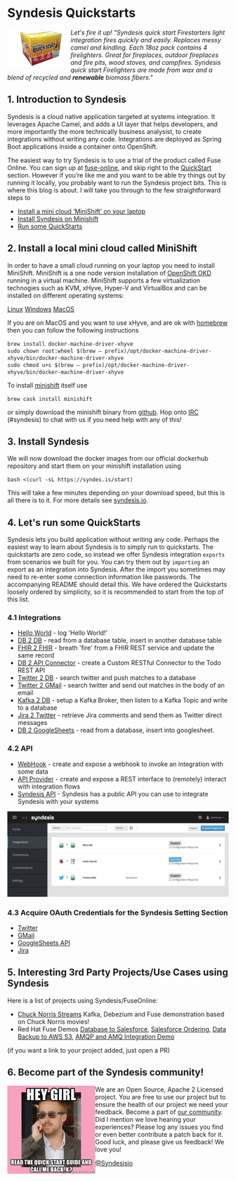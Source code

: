 # Syndesis Quickstarts

[<img align="left" width="144" height="86" src="img//quickstart.jpg">](https://www.amazon.com/Duraflame-04053-Quickstart-Firelighter/dp/B00ZPT1CXK/ref=pd_cp_201_1?pd_rd_w=DD0Yf&pf_rd_p=ef4dc990-a9ca-4945-ae0b-f8d549198ed6&pf_rd_r=JM4KNK74VS07V3EPVEVH&pd_rd_r=392846d9-fa18-11e8-9490-c1926e26e7de&pd_rd_wg=9BuJL&pd_rd_i=B00ZPT1CXK&psc=1&refRID=JM4KNK74VS07V3EPVEVH)
<i>Let's fire it up! "Syndesis quick start Firestarters light integration fires quickly and easily. Replaces messy camel and kindling. Each 18oz pack contains 4 firelighters. Great for fireplaces, outdoor fireplaces and fire pits, wood stoves, and campfires. Syndesis quick start Firelighters are made from wax and a blend of recycled and **renewable** biomass fibers."</i>

## 1. Introduction to Syndesis

Syndesis is a cloud native application targeted at systems integration. It leverages Apache Camel, and adds a UI layer that helps developers, and more importantly the more technically business analysist, to create integrations without writing any code. Integrations are deployed as Spring Boot applications inside a container onto OpenShift. 

The easiest way to try Syndesis is to use a trial of the product called Fuse Online. You can sign up at [fuse-online](https://www.redhat.com/en/technologies/jboss-middleware/fuse-online), and skip right to the [QuickStart](#lets-run-some-quickstarts) section.
However if you’re like me and you want to be able try things out by running it locally, you probably want to run the Syndesis project bits. This is where this blog is about. I will take you through to the few straightforward steps to
  * [Install a mini cloud ‘MiniShift’ on your laptop](README.md#2-install-a-local-mini-cloud-called-minishift)
  * [Install Syndesis on Minishift](README.md#3-install-syndesis)
  * [Run some QuickStarts](README.md#4-lets-run-some-quickstarts)

## 2. Install a local mini cloud called MiniShift
In order to have a small cloud running on your laptop you need to install MiniShift. MiniShift is a one node version installation of [OpenShift OKD](https://docs.okd.io/latest/welcome/index.html) running in a virtual machine. MiniShift supports a few virtualization technogies such as KVM, xHyve, Hyper-V and VirtualBox and can be installed on different operating systems:

[Linux](https://docs.okd.io/latest/minishift/getting-started/setting-up-virtualization-environment.html#for-linux)
[Windows](https://docs.okd.io/latest/minishift/getting-started/setting-up-virtualization-environment.html#for-windows)
[MacOS](https://docs.okd.io/latest/minishift/getting-started/setting-up-virtualization-environment.html#for-macos)

If you are on MacOS and you want to use xHyve, and are ok with [homebrew](https://brew.sh) then you can follow the following instructions
```
brew install docker-machine-driver-xhyve
sudo chown root:wheel $(brew — prefix)/opt/docker-machine-driver-xhyve/bin/docker-machine-driver-xhyve
sudo chmod u+s $(brew — prefix)/opt/docker-machine-driver-xhyve/bin/docker-machine-driver-xhyve
```
To install [minishift](https://www.okd.io/minishift/) itself use
```
brew cask install minishift
```
or simply download the minishift binary from [github](https://github.com/minishift/minishift/releases). Hop onto [IRC](https://webchat.freenode.net) (#syndesis) to chat with us if you need help with any of this!

## 3. Install Syndesis
We will now download the docker images from our official dockerhub repository and start them on your minishift installation using
```
bash <(curl -sL https://syndes.is/start)
```
This will take a few minutes depending on your download speed, but this is all there is to it. For more details see [syndesis.io](https://syndesis.io/quickstart/).

## 4. Let's run some QuickStarts

Syndesis lets you build application without writing any code. Perhaps the easiest way to learn about Syndesis is to simply run to quickstarts. The quickstarts are zero code, so instead we offer Syndesis integration `exports` from scenarios we built for you. You can try them out by `importing` an export as an integration into Syndesis. After the import you sometimes may need to re-enter some connection information like passwords. The accompanying README should detail this. We have ordered the Quickstarts loosely ordered by simplicity, so it is recommended to start from the top of this list. 

### 4.1 Integrations
  * [Hello World](hello-world) - log 'Hello World!'
  * [DB 2 DB](db-2-db) - read from a database table, insert in another database table
  * [FHIR 2 FHIR](fhir) - breath 'fire' from a FHIR REST service and update the same record
  * [DB 2 API Connector](db-2-api-connector) - create a Custom RESTful Connector to the Todo REST API
  * [Twitter 2 DB](twitter-2-db) - search twitter and push matches to a database
  * [Twitter 2 GMail](twitter-2-gmail) - search twitter and send out matches in the body of an email
  * [Kafka 2 DB](kafka-2-db) - setup a Kafka Broker, then listen to a Kafka Topic and write to a database
  * [Jira 2 Twitter](jira-2-twitter) - retrieve Jira comments and send them as Twitter direct messages
  * [DB 2 GoogleSheets](db-2-googlesheets) - read from a database, insert into googlesheet.
  
### 4.2 API
  * [WebHook](webhook-2-db) - create and expose a webhook to invoke an integration with some data
  * [API Provider](api-provider) - create and expose a REST interface to (remotely) interact with integration flows
  * [Syndesis API](public-api) - Syndesis has a public API you can use to integrate Syndesis with your systems
  
  ![Integration Quickstarts](img/quickstarts.png)
  
### 4.3 Acquire OAuth Credentials for the Syndesis Setting Section
  * [Twitter](twitter-2-db/TwitterCredentials.md)
  * [GMail](twitter-2-gmail/GmailCredentials.md)
  * [GoogleSheets API](db-2-googlesheets/GoogleSheetsCredentials.md)
  * [Jira](jira-2-twitter/JiraConnection.md)
  
  
## 5. Interesting 3rd Party Projects/Use Cases using Syndesis

Here is a list of projects using Syndesis/FuseOnline:

  * [Chuck Norris Streams](https://github.com/lbroudoux/chuck-norris-streams) Kafka, Debezium and Fuse demonstration based on Chuck Norris movies!
  * Red Hat Fuse Demos [Database to Salesforce](https://www.redhat.com/en/about/videos/fuse-online-demo), [Salesforce Ordering](https://www.redhat.com/en/about/videos/salesforce-ordering), [Data Backup to AWS S3](https://youtu.be/YXaV5pDWhy8), [AMQP and AMQ Integration Demo](https://youtu.be/5Aw92Mprumg)
  
  
(if you want a link to your project added, just open a PR)


## 6. Become part of the Syndesis community!
<img align="left" width="200" height="200" src="img//hey-girl-read-the-quick-start-guide-and-call-me-back-k.jpg">

We are an Open Source, Apache 2 Licensed project. You are free to use our project but to ensure the health of our project we need your feedback. Become a part of [our community](https://syndesis.io/community/). Did I mention we love hearing your experiences? Please log any issues you find or even better contribute a patch back for it. Good luck, and please give us feedback! We love you!

[@Syndesisio](https://twitter.com/syndesisio)
